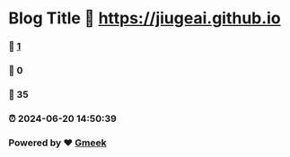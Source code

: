 # Blog Title :link: https://jiugeai.github.io 
### :page_facing_up: [1](https://jiugeai.github.io/tag.html) 
### :speech_balloon: 0 
### :hibiscus: 35 
### :alarm_clock: 2024-06-20 14:50:39 
### Powered by :heart: [Gmeek](https://github.com/Meekdai/Gmeek)
